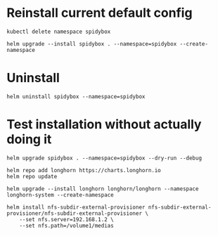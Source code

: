 # Reinstall current default config

```shell
kubectl delete namespace spidybox 
```


```shell
helm upgrade --install spidybox . --namespace=spidybox --create-namespace
```

# Uninstall 
```shell
helm uninstall spidybox --namespace=spidybox 
```

# Test installation without actually doing it
```shell
helm upgrade spidybox . --namespace=spidybox --dry-run --debug
```


```shell
helm repo add longhorn https://charts.longhorn.io
helm repo update
```
```shell
helm upgrade --install longhorn longhorn/longhorn --namespace longhorn-system --create-namespace
```

```shell
helm install nfs-subdir-external-provisioner nfs-subdir-external-provisioner/nfs-subdir-external-provisioner \
    --set nfs.server=192.168.1.2 \
    --set nfs.path=/volume1/medias
```
